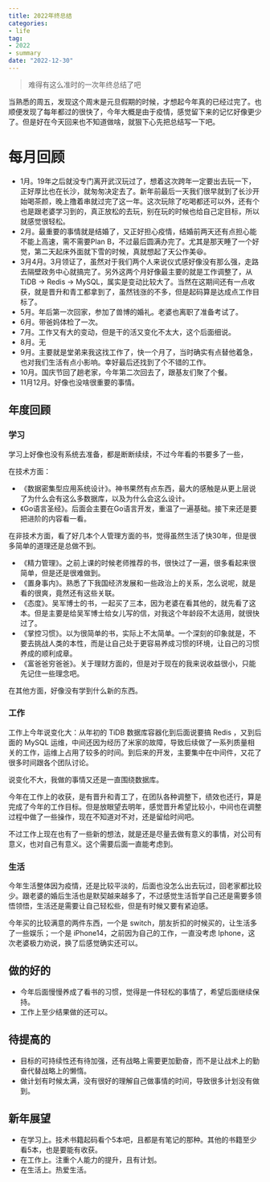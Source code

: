 ```yaml
---
title: 2022年终总结
categories:
- life
tag:
- 2022
- summary
date: "2022-12-30"
---
```


> 难得有这么准时的一次年终总结了吧

  
当熟悉的周五，发现这个周末是元旦假期的时候，才想起今年真的已经过完了。也顺便发现了每年都过的很快了，今年大概是由于疫情，感觉留下来的记忆好像更少了。但是好在今天回来也不知道做啥，就狠下心先把总结写一下吧。

# 每月回顾
- 1月。19年之后就没专门离开武汉玩过了，想着这次跨年一定要出去玩一下，正好厚比也在长沙，就匆匆决定去了。新年前最后一天我们很早就到了长沙开始喝茶颜，晚上撸着串就过完了这一年。这次玩除了吃喝都还可以外，还有个也是跟老婆学习到的，真正放松的去玩，别在玩的时候也给自己定目标，所以就感觉很轻松。
- 2月。最重要的事情就是结婚了，又正好担心疫情，结婚前两天还有点担心能不能上高速，需不需要Plan B，不过最后圆满办完了。尤其是那天睡了一个好觉，第二天起床外面就下雪的时候，真就想起了天公作美😆。
- 3月4月。3月领证了，虽然对于我们两个人来说仪式感好像没有那么强，走路去隔壁政务中心就搞完了。另外这两个月好像最主要的就是工作调整了，从 TiDB -> Redis ->  MySQL，属实是变动比较大了。当然在这期间还有一点收获，就是晋升和青工都拿到了，虽然钱涨的不多，但是起码算是达成点工作目标了。
- 5月。年后第一次回家，参加了兽博的婚礼。老婆也离职了准备考试了。
- 6月。带爸妈体检了一次。
- 7月。工作又有大的变动，但是干的活又变化不太大，这个后面细说。
- 8月。无
- 9月。主要就是堂弟来我这找工作了，快一个月了，当时确实有点替他着急，也对我们生活有点小影响。幸好最后还找到了个不错的工作。
- 10月。国庆节回了趟老家，今年第二次回去了，跟基友们聚了个餐。
- 11月12月。好像也没啥很重要的事情。

## 年度回顾

### 学习
  
学习上好像也没有系统去准备，都是断断续续，不过今年看的书要多了一些，
  
在技术方面：
- 《数据密集型应用系统设计》。神书果然有点东西，最大的感触是从更上层说了为什么会有这么多数据库，以及为什么会这么设计。
- 《Go语言圣经》。后面会主要在Go语言开发，重温了一遍基础。接下来还是要把进阶的内容看一看。
  
在非技术方面，看了好几本个人管理方面的书，觉得虽然生活了快30年，但是很多简单的道理还是总做不到。
- 《精力管理》。之前上课的时候老师推荐的书，很快过了一遍，很多看起来很简单，但是还是很难做到。
- 《置身事内》。熟悉了下我国经济发展和一些政治上的关系，怎么说呢，就是看的很爽，竟然还有这些关联。
- 《态度》。吴军博士的书，一起买了三本，因为老婆在看其他的，就先看了这本。但是主要是给吴军博士给女儿写的信，对我这个年龄段不太适用，就很快过了。
- 《掌控习惯》。以为很简单的书，实际上不太简单。一个深刻的印象就是，不要去挑战人类的本性，而是让自己处于更容易养成习惯的环境，让自己的习惯养成的顺利成章。
- 《富爸爸穷爸爸》。关于理财方面的，但是对于现在的我来说收益很小，只能先记住一些理念吧。

在其他方面，好像没有学到什么新的东西。

### 工作
  
工作上今年说变化大：从年初的 TiDB 数据库容器化到后面说要搞 Redis ，又到后面的 MySQL 运维，中间还因为经历了米家的故障，导致后续做了一系列质量相关的工作，运维上占用了较多的时间。到后来的开发，主要集中在中间件，又花了很多时间跟各个团队讨论。
  
说变化不大，我做的事情又还是一直围绕数据库。

今年在工作上的收获，是有晋升和青工了，在团队各种调整下，绩效也还行，算是完成了今年的工作目标。但是放眼望去明年，感觉晋升希望比较小，中间也在调整过程中做了一些操作，现在不知道对不对，还是留给时间吧。
  
不过工作上现在也有了一些新的想法，就是还是尽量去做有意义的事情，对公司有意义，也对自己有意义。这个需要后面一直能考虑到。


### 生活
  
今年生活整体因为疫情，还是比较平淡的，后面也没怎么出去玩过，回老家都比较少。跟老婆的婚后生活也是默契越来越多了，不过感觉生活哲学自己还是需要多领悟领悟，生活还是需要让自己轻松些，但是有时候又要有紧迫感。  

今年买的比较满意的两件东西，一个是 switch，朋友折扣的时候买的，让生活多了一些娱乐；一个是 iPhone14，之前因为自己的工作，一直没考虑 Iphone，这次老婆极力劝说，换了后感觉确实还可以。


## 做的好的
- 今年后面慢慢养成了看书的习惯，觉得是一件轻松的事情了，希望后面继续保持。
- 工作上至少结果做的还可以。

## 待提高的

- 目标的可持续性还有待加强，还有战略上需要更加勤奋，而不是让战术上的勤奋代替战略上的懒惰。
- 做计划有时候太满，没有很好的理解自己做事情的时间，导致很多计划没有做到。


## 新年展望

- 在学习上。技术书籍起码看个5本吧，且都是有笔记的那种。其他的书籍至少看5本，也是要能有收获。
- 在工作上。注重个人能力的提升，且有计划。
- 在生活上。热爱生活。

